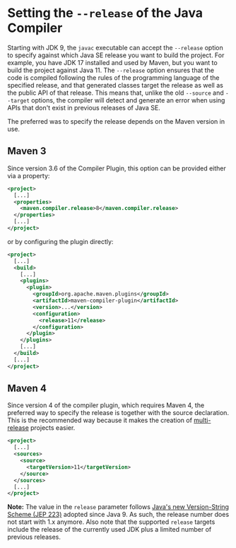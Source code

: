 <!--
Licensed to the Apache Software Foundation (ASF) under one
or more contributor license agreements.  See the NOTICE file
distributed with this work for additional information
regarding copyright ownership.  The ASF licenses this file
to you under the Apache License, Version 2.0 (the
"License"); you may not use this file except in compliance
with the License.  You may obtain a copy of the License at

http://www.apache.org/licenses/LICENSE-2.0

Unless required by applicable law or agreed to in writing,
software distributed under the License is distributed on an
"AS IS" BASIS, WITHOUT WARRANTIES OR CONDITIONS OF ANY
KIND, either express or implied.  See the License for the
specific language governing permissions and limitations
under the License.
-->

# Setting the `--release` of the Java Compiler

Starting with JDK 9, the `javac` executable can accept the `--release` option
to specify against which Java SE release you want to build the project.
For example, you have JDK 17 installed and used by Maven,
but you want to build the project against Java 11.
The `--release` option ensures that the code is compiled following
the rules of the programming language of the specified release,
and that generated classes target the release as well as the public API of that release.
This means that, unlike the old `--source` and `--target` options,
the compiler will detect and generate an error when using APIs that don't exist in previous releases of Java SE.

The preferred was to specify the release depends on the Maven version in use.

## Maven 3
Since version 3.6 of the Compiler Plugin, this option can be provided either via a property:

```xml
<project>
  [...]
  <properties>
    <maven.compiler.release>8</maven.compiler.release>
  </properties>
  [...]
</project>
```

or by configuring the plugin directly:

```xml
<project>
  [...]
  <build>
    [...]
    <plugins>
      <plugin>
        <groupId>org.apache.maven.plugins</groupId>
        <artifactId>maven-compiler-plugin</artifactId>
        <version>...</version>
        <configuration>
          <release>11</release>
        </configuration>
      </plugin>
    </plugins>
    [...]
  </build>
  [...]
</project>
```

## Maven 4
Since version 4 of the compiler plugin, which requires Maven 4,
the preferred way to specify the release is together with the source declaration.
This is the recommended way because it makes the creation of
[multi-release](../multirelease.html) projects easier.

```xml
<project>
  [...]
  <sources>
    <source>
      <targetVersion>11</targetVersion>
    </source>
  </sources>
  [...]
</project>
```

**Note:** The value in the `release` parameter follows
[Java's new Version-String Scheme (JEP 223)](https://openjdk.org/jeps/223) adopted since Java 9.
As such, the release number does not start with 1.x anymore.
Also note that the supported `release` targets include the release of the currently used JDK
plus a limited number of previous releases.

